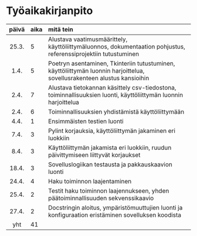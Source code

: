 # Työaikakirjanpito

| päivä | aika | mitä tein  |
| :----:|:-----| :-----|
| 25.3. | 5    | Alustava vaatimusmäärittely, käyttöliittymäluonnos, dokumentaation pohjustus, referenssiprojektiin tutustuminen  |
| 1.4.  | 5    | Poetryn asentaminen, Tkinteriin tutustuminen, käyttöliittymän luonnin harjoittelua, sovellusrakenteen alustus kansioihin  |
| 2.4.  | 7    | Alustava tietokannan käsittely csv-tiedostona, toiminnallisuuksien luonti, käyttöliittymän luonnin harjoittelua  |
| 2.4.  | 6    | Toiminnallisuuksien yhdistämistä käyttöliittymään  |
| 4.4.  | 1    | Ensimmäisten testien luonti  |
| 7.4.  | 3    | Pylint korjauksia, käyttöliittymän jakaminen eri luokkiin |
| 8.4.  | 3    | Käyttöliittymän jakamista eri luokkiin, ruudun päivittymiseen liittyvät korjaukset  |
| 18.4.  | 3    | Sovelluslogiikan testausta ja pakkauskaavion luonti  |
| 24.4.  | 4    | Haku toiminnon laajentaminen  |
| 25.4.  | 2    | Testit haku toiminnon laajennukseen, yhden päätoiminnallisuuden sekvenssikaavio  | 
| 27.4.  | 2    | Docstringin aloitus, ympäristömuuttujien luonti ja konfiguraation eristäminen sovelluksen koodista  |  
| yht   | 41   | | 
